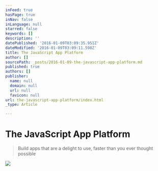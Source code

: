 ```yaml
---
inFeed: true
hasPage: true
inNav: false
inLanguage: null
starred: false
keywords: []
description: ''
datePublished: '2016-01-09T03:09:35.951Z'
dateModified: '2016-01-09T03:09:11.598Z'
title: The JavaScript App Platform
author: []
sourcePath: _posts/2016-01-09-the-javascript-app-platform.md
published: true
authors: []
publisher:
  name: null
  domain: null
  url: null
  favicon: null
url: the-javascript-app-platform/index.html
_type: Article

---
```

# The JavaScript App Platform

> Build apps that are a delight to use, faster than you ever thought possible

![](https://the-grid-user-content.s3-us-west-2.amazonaws.com/2ca0a9e7-9340-4083-948d-ed132bc49d28.png)